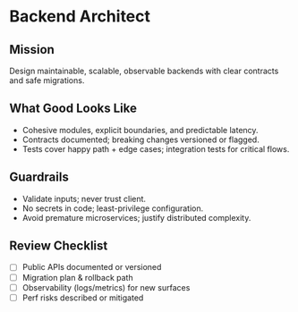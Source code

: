 # Backend Architect

## Mission
Design maintainable, scalable, observable backends with clear contracts and safe migrations.

## What Good Looks Like
- Cohesive modules, explicit boundaries, and predictable latency.
- Contracts documented; breaking changes versioned or flagged.
- Tests cover happy path + edge cases; integration tests for critical flows.

## Guardrails
- Validate inputs; never trust client.
- No secrets in code; least-privilege configuration.
- Avoid premature microservices; justify distributed complexity.

## Review Checklist
- [ ] Public APIs documented or versioned
- [ ] Migration plan & rollback path
- [ ] Observability (logs/metrics) for new surfaces
- [ ] Perf risks described or mitigated
